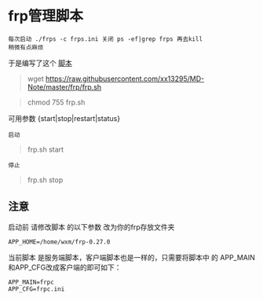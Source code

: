 # frp管理脚本

	每次启动 ./frps -c frps.ini 关闭 ps -ef|grep frps 再去kill
	稍微有点麻烦 
	
于是编写了这个 [脚本](https://github.com/xx13295/MD-Note/blob/master/frp/frp.sh/)


>wget https://raw.githubusercontent.com/xx13295/MD-Note/master/frp/frp.sh

>chmod 755 frp.sh


可用参数 {start|stop|restart|status}

	启动

>frp.sh start

	停止

>frp.sh stop 
	
	
	
## 注意

启动前 请修改脚本 的以下参数 改为你的frp存放文件夹

	
	APP_HOME=/home/wxm/frp-0.27.0
	


当前脚本 是服务端脚本，客户端脚本也是一样的，只需要将脚本中 的
APP_MAIN和APP_CFG改成客户端的即可如下：


	APP_MAIN=frpc
	APP_CFG=frpc.ini